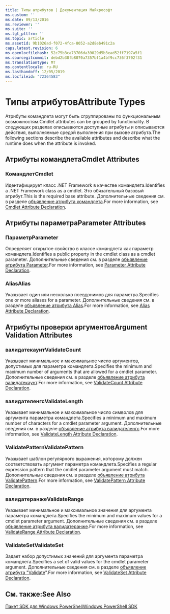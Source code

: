 ```yaml
---
title: Типы атрибутов | Документация Майкрософт
ms.custom: ''
ms.date: 09/13/2016
ms.reviewer: ''
ms.suite: ''
ms.tgt_pltfrm: ''
ms.topic: article
ms.assetid: 9b1026ad-f072-4fca-8052-a2d8eb491c2a
caps.latest.revision: 6
ms.openlocfilehash: 52c75b3ca73706da39029d5b3ead52ff7197a5f1
ms.sourcegitcommit: debd2b38fb8070a7357bf1a4bf9cc736f3702f31
ms.translationtype: MT
ms.contentlocale: ru-RU
ms.lasthandoff: 12/05/2019
ms.locfileid: "72364583"
---
```

# <a name="attribute-types"></a><span data-ttu-id="d48be-102">Типы атрибутов</span><span class="sxs-lookup"><span data-stu-id="d48be-102">Attribute Types</span></span>

<span data-ttu-id="d48be-103">Атрибуты командлета могут быть сгруппированы по функциональным возможностям.</span><span class="sxs-lookup"><span data-stu-id="d48be-103">Cmdlet attributes can be grouped by functionality.</span></span>
<span data-ttu-id="d48be-104">В следующих разделах описываются доступные атрибуты и описываются действия, выполняемые средой выполнения при вызове атрибута.</span><span class="sxs-lookup"><span data-stu-id="d48be-104">The following sections describe the available attributes and describe what the runtime does when the attribute is invoked.</span></span>

## <a name="cmdlet-attributes"></a><span data-ttu-id="d48be-105">Атрибуты командлета</span><span class="sxs-lookup"><span data-stu-id="d48be-105">Cmdlet Attributes</span></span>

### <a name="cmdlet"></a><span data-ttu-id="d48be-106">Командлет</span><span class="sxs-lookup"><span data-stu-id="d48be-106">Cmdlet</span></span>

<span data-ttu-id="d48be-107">Идентифицирует класс .NET Framework в качестве командлета.</span><span class="sxs-lookup"><span data-stu-id="d48be-107">Identifies a .NET Framework class as a cmdlet.</span></span>
<span data-ttu-id="d48be-108">Это обязательный базовый атрибут.</span><span class="sxs-lookup"><span data-stu-id="d48be-108">This is the required base attribute.</span></span>
<span data-ttu-id="d48be-109">Дополнительные сведения см. в разделе [объявление атрибута командлета](./cmdlet-attribute-declaration.md).</span><span class="sxs-lookup"><span data-stu-id="d48be-109">For more information, see [Cmdlet Attribute Declaration](./cmdlet-attribute-declaration.md).</span></span>

## <a name="parameter-attributes"></a><span data-ttu-id="d48be-110">Атрибуты параметра</span><span class="sxs-lookup"><span data-stu-id="d48be-110">Parameter Attributes</span></span>

### <a name="parameter"></a><span data-ttu-id="d48be-111">Параметр</span><span class="sxs-lookup"><span data-stu-id="d48be-111">Parameter</span></span>

<span data-ttu-id="d48be-112">Определяет открытое свойство в классе командлета как параметр командлета.</span><span class="sxs-lookup"><span data-stu-id="d48be-112">Identifies a public property in the cmdlet class as a cmdlet parameter.</span></span>
<span data-ttu-id="d48be-113">Дополнительные сведения см. в разделе [объявление атрибута Parameter](./parameter-attribute-declaration.md).</span><span class="sxs-lookup"><span data-stu-id="d48be-113">For more information, see [Parameter Attribute Declaration](./parameter-attribute-declaration.md).</span></span>

### <a name="alias"></a><span data-ttu-id="d48be-114">Alias</span><span class="sxs-lookup"><span data-stu-id="d48be-114">Alias</span></span>

<span data-ttu-id="d48be-115">Указывает один или несколько псевдонимов для параметра.</span><span class="sxs-lookup"><span data-stu-id="d48be-115">Specifies one or more aliases for a parameter.</span></span>
<span data-ttu-id="d48be-116">Дополнительные сведения см. в разделе [объявление атрибута Alias](./alias-attribute-declaration.md).</span><span class="sxs-lookup"><span data-stu-id="d48be-116">For more information, see [Alias Attribute Declaration](./alias-attribute-declaration.md).</span></span>

## <a name="argument-validation-attributes"></a><span data-ttu-id="d48be-117">Атрибуты проверки аргументов</span><span class="sxs-lookup"><span data-stu-id="d48be-117">Argument Validation Attributes</span></span>

### <a name="validatecount"></a><span data-ttu-id="d48be-118">валидатекаунт</span><span class="sxs-lookup"><span data-stu-id="d48be-118">ValidateCount</span></span>

<span data-ttu-id="d48be-119">Указывает минимальное и максимальное число аргументов, допустимых для параметра командлета.</span><span class="sxs-lookup"><span data-stu-id="d48be-119">Specifies the minimum and maximum number of arguments that are allowed for a cmdlet parameter.</span></span>
<span data-ttu-id="d48be-120">Дополнительные сведения см. в разделе [объявление атрибута валидатекаунт](./validatecount-attribute-declaration.md).</span><span class="sxs-lookup"><span data-stu-id="d48be-120">For more information, see [ValidateCount Attribute Declaration](./validatecount-attribute-declaration.md).</span></span>

### <a name="validatelength"></a><span data-ttu-id="d48be-121">валидателенгс</span><span class="sxs-lookup"><span data-stu-id="d48be-121">ValidateLength</span></span>

<span data-ttu-id="d48be-122">Указывает минимальное и максимальное число символов для аргумента параметра командлета.</span><span class="sxs-lookup"><span data-stu-id="d48be-122">Specifies a minimum and maximum number of characters for a cmdlet parameter argument.</span></span>
<span data-ttu-id="d48be-123">Дополнительные сведения см. в разделе [объявление атрибута валидателенгс](./validatelength-attribute-declaration.md).</span><span class="sxs-lookup"><span data-stu-id="d48be-123">For more information, see [ValidateLength Attribute Declaration](./validatelength-attribute-declaration.md).</span></span>

### <a name="validatepattern"></a><span data-ttu-id="d48be-124">ValidatePattern</span><span class="sxs-lookup"><span data-stu-id="d48be-124">ValidatePattern</span></span>

<span data-ttu-id="d48be-125">Указывает шаблон регулярного выражения, которому должен соответствовать аргумент параметра командлета.</span><span class="sxs-lookup"><span data-stu-id="d48be-125">Specifies a regular expression pattern that the cmdlet parameter argument must match.</span></span>
<span data-ttu-id="d48be-126">Дополнительные сведения см. в разделе [объявление атрибута ValidatePattern](./validatepattern-attribute-declaration.md).</span><span class="sxs-lookup"><span data-stu-id="d48be-126">For more information, see [ValidatePattern Attribute Declaration](./validatepattern-attribute-declaration.md).</span></span>

### <a name="validaterange"></a><span data-ttu-id="d48be-127">валидатеранже</span><span class="sxs-lookup"><span data-stu-id="d48be-127">ValidateRange</span></span>

<span data-ttu-id="d48be-128">Указывает минимальное и максимальное значения для аргумента параметра командлета.</span><span class="sxs-lookup"><span data-stu-id="d48be-128">Specifies the minimum and maximum values for a cmdlet parameter argument.</span></span>
<span data-ttu-id="d48be-129">Дополнительные сведения см. в разделе [объявление атрибута валидатеранже](./validaterange-attribute-declaration.md).</span><span class="sxs-lookup"><span data-stu-id="d48be-129">For more information, see [ValidateRange Attribute Declaration](./validaterange-attribute-declaration.md).</span></span>

### <a name="validateset"></a><span data-ttu-id="d48be-130">ValidateSet</span><span class="sxs-lookup"><span data-stu-id="d48be-130">ValidateSet</span></span>

<span data-ttu-id="d48be-131">Задает набор допустимых значений для аргумента параметра командлета.</span><span class="sxs-lookup"><span data-stu-id="d48be-131">Specifies a set of valid values for the cmdlet parameter argument.</span></span>
<span data-ttu-id="d48be-132">Дополнительные сведения см. в разделе [объявление атрибута "Validate](./validateset-attribute-declaration.md)".</span><span class="sxs-lookup"><span data-stu-id="d48be-132">For more information, see [ValidateSet Attribute Declaration](./validateset-attribute-declaration.md).</span></span>

## <a name="see-also"></a><span data-ttu-id="d48be-133">См. также:</span><span class="sxs-lookup"><span data-stu-id="d48be-133">See Also</span></span>

[<span data-ttu-id="d48be-134">Пакет SDK для Windows PowerShell</span><span class="sxs-lookup"><span data-stu-id="d48be-134">Windows PowerShell SDK</span></span>](../windows-powershell-reference.md)
